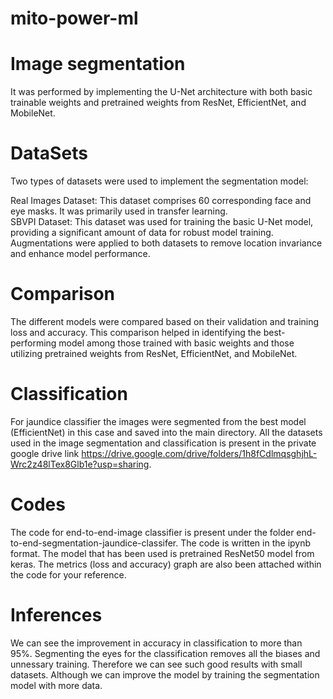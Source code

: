 # mito-power-ml

# Image segmentation 
It was performed by implementing the U-Net architecture with both basic trainable weights and pretrained weights from ResNet, EfficientNet, and MobileNet. 

# DataSets
Two types of datasets were used to implement the segmentation model:

Real Images Dataset: This dataset comprises 60 corresponding face and eye masks. It was primarily used in transfer learning. <br>
SBVPI Dataset: This dataset was used for training the basic U-Net model, providing a significant amount of data for robust model training.
Augmentations were applied to both datasets to remove location invariance and enhance model performance.

# Comparison
The different models were compared based on their validation and training loss and accuracy. This comparison helped in identifying the best-performing model among those trained with basic weights and those utilizing pretrained weights from ResNet, EfficientNet, and MobileNet.

# Classification

For jaundice classifier the images were segmented from the best model (EfficientNet) in this case and saved into the main directory. All the datasets used in the image segmentation and classification is present in the private google drive link https://drive.google.com/drive/folders/1h8fCdlmqsghjhL-Wrc2z48lTex8Glb1e?usp=sharing. 

# Codes

The code for end-to-end-image classifier is present under the folder end-to-end-segmentation-jaundice-classifer. The code is written in the ipynb format. The model that has been used is pretrained ResNet50 model from keras. The metrics (loss and accuracy) graph are also been attached within the code for your reference. 

# Inferences

We can see the improvement in accuracy in classification to more than 95%. Segmenting the eyes for the classification removes all the biases and unnessary training. Therefore we can see such good results with small datasets. Although we can improve the model by training the segmentation model with more data. 
